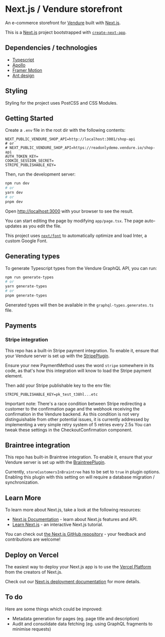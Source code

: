 # Next.js / Vendure storefront

An e-commerce storefront for [Vendure](https://www.vendure.io/) built with [Next.js](https://nextjs.org/).

This is a [Next.js](https://nextjs.org/) project bootstrapped with [`create-next-app`](https://github.com/vercel/next.js/tree/canary/packages/create-next-app).

## Dependencies / technologies

- [Typescript](https://www.typescriptlang.org/)
- [Apollo](https://www.apollographql.com/)
- [Framer Motion](https://www.framer.com/motion/)
- [Ant design](https://ant.design/)

## Styling

Styling for the project uses PostCSS and CSS Modules.

## Getting Started

Create a `.env` file in the root dir with the following contents:

```.env
NEXT_PUBLIC_VENDURE_SHOP_API=http://localhost:3001/shop-api
# or
# NEXT_PUBLIC_VENDURE_SHOP_API=https://readonlydemo.vendure.io/shop-api
AUTH_TOKEN_KEY=
COOKIE_SESSION_SECRET=
STRIPE_PUBLISHABLE_KEY=
```

Then, run the development server:

```bash
npm run dev
# or
yarn dev
# or
pnpm dev
```

Open [http://localhost:3000](http://localhost:3000) with your browser to see the result.

You can start editing the page by modifying `app/page.tsx`. The page auto-updates as you edit the file.

This project uses [`next/font`](https://nextjs.org/docs/basic-features/font-optimization) to automatically optimize and load Inter, a custom Google Font.

## Generating types

To generate Typescript types from the Vendure GraphQL API, you can run:

```bash
npm run generate-types
# or
yarn generate-types
# or
pnpm generate-types
```

Generated types will then be available in the `graphql-types.generates.ts` file.

## Payments

### Stripe integration

This repo has a built-in Stripe payment integration. To enable it, ensure that your Vendure server is set up with the [StripePlugin](https://docs.vendure.io/typescript-api/core-plugins/payments-plugin/stripe-plugin/).

Ensure your new PaymentMethod uses the word `stripe` somewhere in its code, as that's how this integration will know to load the Stripe payment element.

Then add your Stripe publishable key to the env file:

```
STRIPE_PUBLISHABLE_KEY=pk_test_t38hl...etc
```

Important note: There's a race condition between Stripe redirecting a customer to the confirmation page and the webhook receiving the confirmation in the Vendure backend. As this condition is not very distinguishable from other potential issues, it is currently addressed by implementing a very simple retry system of 5 retries every 2.5s You can tweak these settings in the CheckoutConfirmation component.

## Braintree integration

This repo has built-in Braintree integration. To enable it, ensure that your Vendure server is set up with the [BraintreePlugin](https://docs.vendure.io/typescript-api/core-plugins/payments-plugin/braintree-plugin/).

Currently, `storeCustomersInBraintree` has to be set to `true` in plugin options. Enabling this plugin with this setting on will require a database migration / synchronization.

## Learn More

To learn more about Next.js, take a look at the following resources:

- [Next.js Documentation](https://nextjs.org/docs) - learn about Next.js features and API.
- [Learn Next.js](https://nextjs.org/learn) - an interactive Next.js tutorial.

You can check out [the Next.js GitHub repository](https://github.com/vercel/next.js/) - your feedback and contributions are welcome!

## Deploy on Vercel

The easiest way to deploy your Next.js app is to use the [Vercel Platform](https://vercel.com/new?utm_medium=default-template&filter=next.js&utm_source=create-next-app&utm_campaign=create-next-app-readme) from the creators of Next.js.

Check out our [Next.js deployment documentation](https://nextjs.org/docs/deployment) for more details.

## To do

Here are some things which could be improved:

- Metadata generation for pages (eg. page title and description)
- Audit and consolidate data fetching (eg. using GraphQL fragments to minimise requests)
